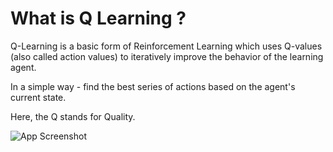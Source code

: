 
# What is Q Learning ?

Q-Learning is a basic form of Reinforcement Learning which uses Q-values (also called action values) to iteratively improve the behavior of the learning agent.

In a simple way - find the best series of actions based on the agent's current state.

Here, the Q stands for Quality.

![App Screenshot](https://upload.wikimedia.org/wikipedia/commons/thumb/e/e0/Q-Learning_Matrix_Initialized_and_After_Training.png/440px-Q-Learning_Matrix_Initialized_and_After_Training.png)